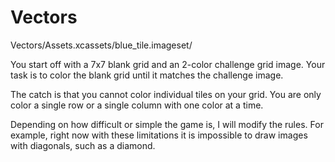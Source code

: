 # Vectors

Vectors/Assets.xcassets/blue_tile.imageset/

You start off with a 7x7 blank grid and an 2-color challenge grid image. 
Your task is to color the blank grid until it matches the challenge image. 

The catch is that you cannot color individual tiles on your grid. 
You are only color a single row or a single column with one color at a time.

Depending on how difficult or simple the game is, I will modify the rules.
For example, right now with these limitations it is impossible to draw images
with diagonals, such as a diamond.


